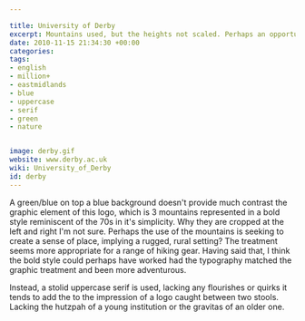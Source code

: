 ```yaml
---

title: University of Derby
excerpt: Mountains used, but the heights not scaled. Perhaps an opportunity missed?
date: 2010-11-15 21:34:30 +00:00
categories:
tags:
- english
- million+
- eastmidlands
- blue
- uppercase
- serif
- green
- nature


image: derby.gif
website: www.derby.ac.uk
wiki: University_of_Derby
id: derby
---
```


A green/blue on top a  blue background doesn't provide much contrast the graphic element of this logo, which is 3 mountains represented in a bold style reminiscent of the 70s in it's simplicity. Why they are cropped at the left and right I'm not sure. Perhaps the use of the mountains is seeking to create a sense of place, implying a rugged, rural setting? The treatment seems more appropriate for a range of hiking gear. Having said that, I think the bold style could perhaps have worked had the typography matched the graphic treatment and been more adventurous.

Instead, a stolid uppercase serif is used, lacking any flourishes or quirks it tends to add the to the impression of a logo caught between two stools. Lacking the hutzpah of a young institution or the gravitas of an older one.
